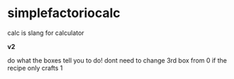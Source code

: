 # simplefactoriocalc
calc is slang for calculator

**v2**

do what the boxes tell you to do!
dont need to change 3rd box from 0 if the recipe only crafts 1 

